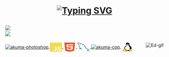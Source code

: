 <h1 align="center">
  <a href="https://git.io/typing-svg"><img src="https://readme-typing-svg.herokuapp.com?font=Montserrat&weight=700&ht=70=1000&color=900404&center=true&vCenter=true&width=200&lines=Olá...;Sou+Edvaldo" alt="Typing SVG" /></a>

## 
 
 <div>
  <a href="https://github.com/Edmurk">
  <img height="180em" src="https://github-readme-stats.vercel.app/api?username=Edmurk&show_icons=true&theme=shadow_red"/>
    <br>
  <img height="180em" src="https://github-readme-stats.vercel.app/api/top-langs/?username=Edmurk&layout=compact&langs_count=16&theme=shadow_red"/>
</div>
    
<div style="display: inline_block"><br>
  <img align="center" alt="akuma-photoshop" height="30" width="40" src="https://cdn.jsdelivr.net/gh/devicons/devicon@latest/icons/photoshop/photoshop-original.svg">
  <img align="center" alt="akuma-Js" height="30" width="40" src="https://raw.githubusercontent.com/devicons/devicon/master/icons/javascript/javascript-plain.svg">
  <img align="center" alt="akuma-HTML" height="30" width="40" src="https://raw.githubusercontent.com/devicons/devicon/master/icons/html5/html5-original.svg">
  <img align="center" alt="akuma-mysql" height="30" width="40" src="https://raw.githubusercontent.com/devicons/devicon/master/icons/mysql/mysql-original.svg">
  <img align="center" alt="akuma-cpp" height="30" width="40" src="https://cdn.jsdelivr.net/gh/devicons/devicon@latest/icons/cplusplus/cplusplus-original.svg">
  <!--    <img align="center" alt="akuma" height="30" width="40" src=""> -->
  <img align="center" alt="akuma-tux" height="30" width="40" src="https://raw.githubusercontent.com/devicons/devicon/master/icons/linux/linux-original.svg">
  <img align="right" alt="Ed-gif" height="100" width="auto" src="https://user-images.githubusercontent.com/74038190/216655846-93807a43-d6e8-448a-bf19-799b5e8c1c0a.gif">
</div>

  ##

<div>

</div>
